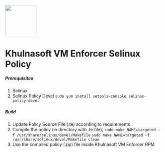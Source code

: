 
<img src="https://avatars3.githubusercontent.com/u/12783832?s=200&v=4" height="100" width="100" />

# Khulnasoft VM Enforcer Selinux Policy


##### Prerequisites
1) Selinux
2) Selinux Policy Devel 
    `sudo yum install setools-console selinux-policy-devel`

##### Build
1) Update Policy Source File (.te) according to requirements
2) Compile the policy (in directory with .te file),
    `sudo make NAME=targeted -f /usr/share/selinux/devel/Makefile` 
    `sudo make NAME=targeted -f /usr/share/selinux/devel/Makefile clean`
3) Use the compiled policy (.pp) file inside Khulnasoft VM Enforcer RPM 